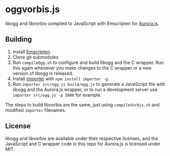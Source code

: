 oggvorbis.js
============

libogg and libvorbis compiled to JavaScript with Emscripten for [Aurora.js](https://github.com/audiocogs/aurora.js).

## Building

1. Install [Emscripten](https://github.com/kripken/emscripten/wiki/Tutorial).
2. Clone git submodules
3. Run `compileOgg.sh` to configure and build libogg and the C wrapper. Run this again whenever you make changes to the C wrapper or a new version of libogg is released.
4. Install [importer](https://github.com/devongovett/importer) with `npm install importer -g`.
5. Run `importer src/ogg.js build/ogg.js` to generate a JavaScript file with libogg and the Aurora.js wrapper, or to run a development server use `importer src/ogg.js -p 5000` for example.

The steps to build libvorbis are the same, just using `compileVorbis.sh` and modified `importer` filenames.

## License

libogg and libvorbis are available under their respective licenses, and the JavaScript and C wrapper code in this repo
for Aurora.js is licensed under MIT.